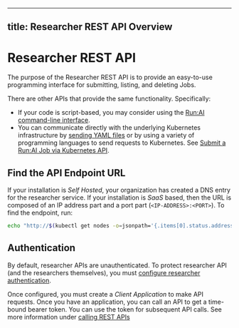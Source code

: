 
---
title: Researcher REST API Overview
---
# Researcher REST API

The purpose of the Researcher REST API is to provide an easy-to-use programming interface for submitting, listing, and deleting Jobs. 

There are other APIs that provide the same functionality. Specifically:

* If your code is script-based, you may consider using the [Run:AI command-line interface](../../Researcher/cli-reference/Introduction.md).
* You can communicate directly with the underlying Kubernetes infrastructure by [sending YAML files](../k8s-api/launch-job-via-yaml.md) or by using a variety of programming languages to send requests to Kubernetes. See [Submit a Run:AI Job via Kubernetes API](../k8s-api/launch-job-via-kubernetes-api.md).

## Find the API Endpoint URL

If your installation is _Self Hosted_, your organization has created a DNS entry for the researcher service. If your installation is _SaaS_ based, then the URL is composed of an IP address part and a port part (`<IP-ADDRESS>:<PORT>`). To find the endpoint, run:

``` bash
echo "http://$(kubectl get nodes -o=jsonpath='{.items[0].status.addresses[0].address}'):$(kubectl get services -n runai -o=jsonpath='{.items[?(@.metadata.name == "researcher-service")].spec.ports[0].nodePort}')"
```

## Authentication

By default, researcher APIs are unauthenticated. To protect researcher API (and the researchers themselves), you must [configure researcher authentication](../../admin/runai-setup/advanced/researcher-authentication.md).

Once configured, you must create a _Client Application_ to make API requests. Once you have an application, you can call an API to get a time-bound bearer token. You can use the token for subsequent API calls. See more information under [calling REST APIs](../rest-auth.md)

